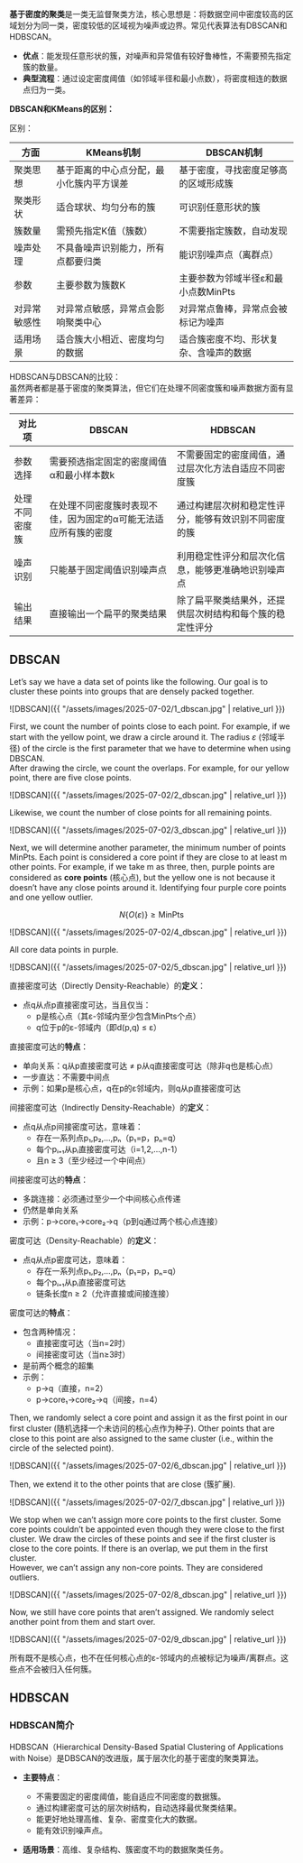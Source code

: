 **基于密度的聚类**是一类无监督聚类方法，核心思想是：将数据空间中密度较高的区域划分为同一类，密度较低的区域视为噪声或边界。常见代表算法有DBSCAN和HDBSCAN。

- **优点**：能发现任意形状的簇，对噪声和异常值有较好鲁棒性，不需要预先指定簇的数量。
- **典型流程**：通过设定密度阈值（如邻域半径和最小点数），将密度相连的数据点归为一类。

**DBSCAN和KMeans的区别：**

区别：

| 方面         | KMeans机制                                      | DBSCAN机制                                      |
|--------------|------------------------------------------------|------------------------------------------------|
| 聚类思想     | 基于距离的中心点分配，最小化簇内平方误差         | 基于密度，寻找密度足够高的区域形成簇             |
| 聚类形状     | 适合球状、均匀分布的簇                          | 可识别任意形状的簇                              |
| 簇数量       | 需预先指定K值（簇数）                           | 不需要指定簇数，自动发现                        |
| 噪声处理     | 不具备噪声识别能力，所有点都要归类               | 能识别噪声点（离群点）                          |
| 参数         | 主要参数为簇数K                                 | 主要参数为邻域半径ε和最小点数MinPts              |
| 对异常敏感性 | 对异常点敏感，异常点会影响聚类中心               | 对异常点鲁棒，异常点会被标记为噪声               |
| 适用场景     | 适合簇大小相近、密度均匀的数据                   | 适合簇密度不均、形状复杂、含噪声的数据           |

HDBSCAN与DBSCAN的比较：   
虽然两者都是基于密度的聚类算法，但它们在处理不同密度簇和噪声数据方面有显著差异：

| 对比项         | DBSCAN                                                         | HDBSCAN                                                         |
|----------------|---------------------------------------------------------------|-----------------------------------------------------------------|
| 参数选择       | 需要预选指定固定的密度阈值α和最小样本数k                      | 不需要固定的密度阈值，通过层次化方法自适应不同密度簇            |
| 处理不同密度簇 | 在处理不同密度簇时表现不佳，因为固定的α可能无法适应所有簇的密度 | 通过构建层次树和稳定性评分，能够有效识别不同密度的簇            |
| 噪声识别       | 只能基于固定阈值识别噪声点                                     | 利用稳定性评分和层次化信息，能够更准确地识别噪声点              |
| 输出结果       | 直接输出一个扁平的聚类结果                                     | 除了扁平聚类结果外，还提供层次树结构和每个簇的稳定性评分        |

## DBSCAN

Let’s say we have a data set of points like the following. Our goal is to cluster these points into groups that are densely packed together.

![DBSCAN]({{ "/assets/images/2025-07-02/1_dbscan.jpg" | relative_url }})

 First, we count the number of points close to each point. For example, if we start with the yellow point, we draw a circle around it. The radius $\varepsilon$ (邻域半径) of the circle is the first parameter that we have to determine when using DBSCAN.       
After drawing the circle, we count the overlaps. For example, for our yellow point, there are five close points.

![DBSCAN]({{ "/assets/images/2025-07-02/2_dbscan.jpg" | relative_url }})

Likewise, we count the number of close points for all remaining points.

![DBSCAN]({{ "/assets/images/2025-07-02/3_dbscan.jpg" | relative_url }})

Next, we will determine another parameter, the minimum number of points $\text{MinPts}$. Each point is considered a core point if they are close to at least m other points. For example, if we take m as three, then, purple points are considered as **core points** (核心点), but the yellow one is not because it doesn’t have any close points around it. Identifying four purple core points and one yellow outlier.

$$N\{O(\varepsilon)\} \geq \text{MinPts}$$

![DBSCAN]({{ "/assets/images/2025-07-02/4_dbscan.jpg" | relative_url }})

All core data points in purple.

![DBSCAN]({{ "/assets/images/2025-07-02/5_dbscan.jpg" | relative_url }})

直接密度可达（Directly Density-Reachable）的**定义**：
- 点q从点p直接密度可达，当且仅当：
  - p是核心点（其ε-邻域内至少包含MinPts个点）
  - q位于p的ε-邻域内（即d(p,q) ≤ ε）

直接密度可达的**特点**：
- 单向关系：q从p直接密度可达 ≠ p从q直接密度可达（除非q也是核心点）
- 一步直达：不需要中间点
- 示例：如果p是核心点，q在p的ε邻域内，则q从p直接密度可达

间接密度可达（Indirectly Density-Reachable）的**定义**：
- 点q从点p间接密度可达，意味着：
  - 存在一系列点p₁,p₂,...,pₙ（p₁=p，pₙ=q）
  - 每个pᵢ₊₁从pᵢ直接密度可达（i=1,2,...,n-1）
  - 且n ≥ 3（至少经过一个中间点）

间接密度可达的**特点**：
- 多跳连接：必须通过至少一个中间核心点传递
- 仍然是单向关系
- 示例：p→core₁→core₂→q（p到q通过两个核心点连接）

密度可达（Density-Reachable）的**定义**：
- 点q从点p密度可达，意味着：
  - 存在一系列点p₁,p₂,...,pₙ（p₁=p，pₙ=q）
  - 每个pᵢ₊₁从pᵢ直接密度可达
  - 链条长度n ≥ 2（允许直接或间接连接）

密度可达的**特点**：
- 包含两种情况：
  - 直接密度可达（当n=2时）
  - 间接密度可达（当n≥3时）
- 是前两个概念的超集
- 示例：
  - p→q（直接，n=2）
  - p→core₁→core₂→q（间接，n=4）

Then, we randomly select a core point and assign it as the first point in our first cluster (随机选择一个未访问的核心点作为种子). Other points that are close to this point are also assigned to the same cluster (i.e., within the circle of the selected point).

![DBSCAN]({{ "/assets/images/2025-07-02/6_dbscan.jpg" | relative_url }})

Then, we extend it to the other points that are close (簇扩展).

![DBSCAN]({{ "/assets/images/2025-07-02/7_dbscan.jpg" | relative_url }})

We stop when we can’t assign more core points to the first cluster. Some core points couldn’t be appointed even though they were close to the first cluster. We draw the circles of these points and see if the first cluster is close to the core points. If there is an overlap, we put them in the first cluster.        
However, we can’t assign any non-core points. They are considered outliers.

![DBSCAN]({{ "/assets/images/2025-07-02/8_dbscan.jpg" | relative_url }})

Now, we still have core points that aren’t assigned. We randomly select another point from them and start over.

![DBSCAN]({{ "/assets/images/2025-07-02/9_dbscan.jpg" | relative_url }})

所有既不是核心点，也不在任何核心点的ε-邻域内的点被标记为噪声/离群点。这些点不会被归入任何簇。

## HDBSCAN

### HDBSCAN简介 

HDBSCAN（Hierarchical Density-Based Spatial Clustering of Applications with Noise）是DBSCAN的改进版，属于层次化的基于密度的聚类算法。

- **主要特点**：
  - 不需要固定的密度阈值，能自适应不同密度的数据簇。
  - 通过构建密度可达的层次树结构，自动选择最优聚类结果。
  - 能更好地处理高维、复杂、密度变化大的数据。
  - 能有效识别噪声点。

- **适用场景**：高维、复杂结构、簇密度不均的数据聚类任务。

